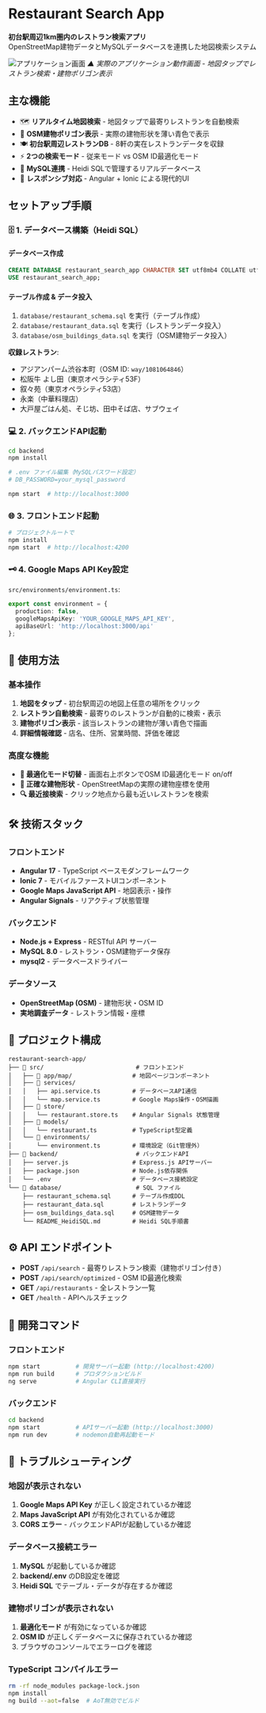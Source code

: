 # Restaurant Search App

**初台駅周辺1km圏内のレストラン検索アプリ**  
OpenStreetMap建物データとMySQLデータベースを連携した地図検索システム

![アプリケーション画面](images/app_screenshot.png)
*▲ 実際のアプリケーション動作画面 - 地図タップでレストラン検索・建物ポリゴン表示*

## 主な機能

- 🗺️ **リアルタイム地図検索** - 地図タップで最寄りレストランを自動検索
- 🏢 **OSM建物ポリゴン表示** - 実際の建物形状を薄い青色で表示
- 🍽️ **初台駅周辺レストランDB** - 8軒の実在レストランデータを収録
- ⚡ **2つの検索モード** - 従来モード vs OSM ID最適化モード
- 💾 **MySQL連携** - Heidi SQLで管理するリアルデータベース
- 📱 **レスポンシブ対応** - Angular + Ionic による現代的UI

## セットアップ手順

### 🗄️ 1. データベース構築（Heidi SQL）

#### データベース作成
```sql
CREATE DATABASE restaurant_search_app CHARACTER SET utf8mb4 COLLATE utf8mb4_unicode_ci;
USE restaurant_search_app;
```

#### テーブル作成 & データ投入
1. `database/restaurant_schema.sql` を実行（テーブル作成）
2. `database/restaurant_data.sql` を実行（レストランデータ投入）
3. `database/osm_buildings_data.sql` を実行（OSM建物データ投入）

**収録レストラン**:
- アジアンパーム渋谷本町（OSM ID: `way/1081064846`）
- 松阪牛 よし田（東京オペラシティ53F）
- 叙々苑（東京オペラシティ53店）
- 永楽（中華料理店）
- 大戸屋ごはん処、そじ坊、田中そば店、サブウェイ

### 💻 2. バックエンドAPI起動

```bash
cd backend
npm install

# .env ファイル編集（MySQLパスワード設定）
# DB_PASSWORD=your_mysql_password

npm start  # http://localhost:3000
```

### 🌐 3. フロントエンド起動

```bash
# プロジェクトルートで
npm install
npm start  # http://localhost:4200
```

### 🗝️ 4. Google Maps API Key設定

`src/environments/environment.ts`:
```typescript
export const environment = {
  production: false,
  googleMapsApiKey: 'YOUR_GOOGLE_MAPS_API_KEY',
  apiBaseUrl: 'http://localhost:3000/api'
};
```

## 🎯 使用方法

### 基本操作
1. **地図をタップ** - 初台駅周辺の地図上任意の場所をクリック
2. **レストラン自動検索** - 最寄りのレストランが自動的に検索・表示
3. **建物ポリゴン表示** - 該当レストランの建物が薄い青色で描画
4. **詳細情報確認** - 店名、住所、営業時間、評価を確認

### 高度な機能
- **🔄 最適化モード切替** - 画面右上ボタンでOSM ID最適化モード on/off
- **📍 正確な建物形状** - OpenStreetMapの実際の建物座標を使用
- **🔍 最近接検索** - クリック地点から最も近いレストランを検索

## 🛠️ 技術スタック

### フロントエンド
- **Angular 17** - TypeScript ベースモダンフレームワーク
- **Ionic 7** - モバイルファーストUIコンポーネント
- **Google Maps JavaScript API** - 地図表示・操作
- **Angular Signals** - リアクティブ状態管理

### バックエンド
- **Node.js + Express** - RESTful API サーバー
- **MySQL 8.0** - レストラン・OSM建物データ保存
- **mysql2** - データベースドライバー

### データソース
- **OpenStreetMap (OSM)** - 建物形状・OSM ID
- **実地調査データ** - レストラン情報・座標

## 📁 プロジェクト構成

```
restaurant-search-app/
├── 📁 src/                          # フロントエンド
│   ├── 📁 app/map/                 # 地図ページコンポーネント
│   ├── 📁 services/
│   │   ├── api.service.ts         # データベースAPI通信
│   │   └── map.service.ts         # Google Maps操作・OSM描画
│   ├── 📁 store/
│   │   └── restaurant.store.ts    # Angular Signals 状態管理
│   ├── 📁 models/
│   │   └── restaurant.ts          # TypeScript型定義
│   └── 📁 environments/
│       └── environment.ts         # 環境設定（Git管理外）
├── 📁 backend/                      # バックエンドAPI
│   ├── server.js                  # Express.js APIサーバー
│   ├── package.json               # Node.js依存関係
│   └── .env                       # データベース接続設定
└── 📁 database/                     # SQL ファイル
    ├── restaurant_schema.sql      # テーブル作成DDL
    ├── restaurant_data.sql        # レストランデータ
    ├── osm_buildings_data.sql     # OSM建物データ
    └── README_HeidiSQL.md         # Heidi SQL手順書
```

## ⚙️ API エンドポイント

- **POST** `/api/search` - 最寄りレストラン検索（建物ポリゴン付き）
- **POST** `/api/search/optimized` - OSM ID最適化検索
- **GET** `/api/restaurants` - 全レストラン一覧
- **GET** `/health` - APIヘルスチェック

## 🔧 開発コマンド

### フロントエンド
```bash
npm start          # 開発サーバー起動 (http://localhost:4200)
npm run build      # プロダクションビルド
ng serve           # Angular CLI直接実行
```

### バックエンド
```bash
cd backend
npm start          # APIサーバー起動 (http://localhost:3000)
npm run dev        # nodemon自動再起動モード
```

## 🚨 トラブルシューティング

### 地図が表示されない
1. **Google Maps API Key** が正しく設定されているか確認
2. **Maps JavaScript API** が有効化されているか確認
3. **CORS エラー** - バックエンドAPIが起動しているか確認

### データベース接続エラー
1. **MySQL** が起動しているか確認
2. **backend/.env** のDB設定を確認
3. **Heidi SQL** でテーブル・データが存在するか確認

### 建物ポリゴンが表示されない
1. **最適化モード** が有効になっているか確認
2. **OSM ID** が正しくデータベースに保存されているか確認
3. ブラウザのコンソールでエラーログを確認

### TypeScript コンパイルエラー
```bash
rm -rf node_modules package-lock.json
npm install
ng build --aot=false  # AoT無効でビルド
```